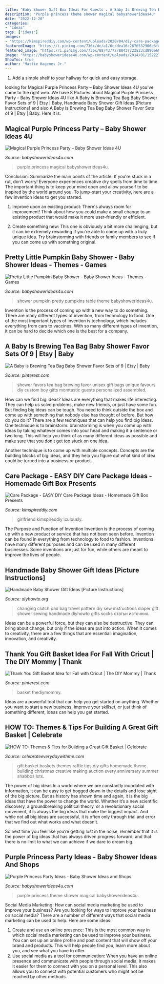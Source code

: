 ```yaml
---
title: "Baby Shower Gift Box Ideas For Guests : A Baby Is Brewing Tea Bag Baby Shower Favor Sets Of 9"
description: "Purple princess theme shower magical babyshowerideas4u"
date: "2022-12-20"
categories:
- "ideas"
tags: ["ideas"]
images:
- "https://kimspireddiy.com/wp-content/uploads/2020/04/diy-care-package-red-4.jpg"
featuredImage: "https://i.pinimg.com/736x/de/a1/6c/dea16c2676532966e3fc120687475514--baby-shower-gift-bags-unique-baby-shower-favors.jpg"
featured_image: "https://i.pinimg.com/736x/88/43/72/88437223823cd896e697d39e3085c8c6.jpg"
image: "https://babyshowerideas4u.com/wp-content/uploads/2014/01/1522276_649662165079743_2104413762_n.jpg"
ShowToc: true
author: "Mattie Hagenes Jr."
---
```



1. Add a simple shelf to your hallway for quick and easy storage.

	

		
looking for Magical Purple Princess Party – Baby Shower Ideas 4U you've came to the right web. We have 8 Pictures about Magical Purple Princess Party – Baby Shower Ideas 4U like A Baby is Brewing Tea Bag Baby Shower Favor Sets of 9 | Etsy | Baby, Handmade Baby Shower Gift Ideas [Picture Instructions] and also A Baby is Brewing Tea Bag Baby Shower Favor Sets of 9 | Etsy | Baby. Here it is:
		
    
## Magical Purple Princess Party – Baby Shower Ideas 4U

<img loading=lazy src="https://babyshowerideas4u.com/wp-content/uploads/2014/01/1522276_649662165079743_2104413762_n.jpg" onerror="this.onerror=null;this.src='https://tse4.mm.bing.net/th?id=OIP.ArPTRlreLmy_pFsng924agHaLH&amp;pid=15.1';" alt="Magical Purple Princess Party – Baby Shower Ideas 4U">

_Source: babyshowerideas4u.com_

>purple princess magical babyshowerideas4u. 

	

Conclusion: Summarize the main points of the article.
If you're stuck in a rut, don't worry! Everyone experiences creative dry spells from time to time. The important thing is to keep your mind open and allow yourself to be inspired by the world around you. To jump-start your creativity, here are a few invention ideas to get you started.
1. Improve upon an existing product: There's always room for improvement! Think about how you could make a small change to an existing product that would make it more user-friendly or efficient.

2. Create something new: This one is obviously a bit more challenging, but it can be extremely rewarding if you're able to come up with a truly unique idea. Try brainstorming with friends or family members to see if you can come up with something original.


    
## Pretty Little Pumpkin Baby Shower - Baby Shower Ideas - Themes - Games

<img loading=lazy src="https://babyshowerideas4u.com/wp-content/uploads/2018/03/Pretty-Little-Pumpkin-Baby-Shower-Dessert-Table.jpg" onerror="this.onerror=null;this.src='https://tse4.mm.bing.net/th?id=OIP.t8fOZBSxEVQdgjpzNx4_5AHaLG&amp;pid=15.1';" alt="Pretty Little Pumpkin Baby Shower - Baby Shower Ideas - Themes - Games">

_Source: babyshowerideas4u.com_

>shower pumpkin pretty pumpkins table theme babyshowerideas4u. 

	

Invention is the process of coming up with a new way to do something. There are many different types of invention, from technology to food. One of the most important types of invention is technology, which includes everything from cars to vaccines. With so many different types of invention, it can be hard to decide which one is the best for a company.

    
## A Baby Is Brewing Tea Bag Baby Shower Favor Sets Of 9 | Etsy | Baby

<img loading=lazy src="https://i.pinimg.com/736x/de/a1/6c/dea16c2676532966e3fc120687475514--baby-shower-gift-bags-unique-baby-shower-favors.jpg" onerror="this.onerror=null;this.src='https://tse4.mm.bing.net/th?id=OIP.Q_UlnhlyL8tTSVcfWiXA_gHaKs&amp;pid=15.1';" alt="A Baby is Brewing Tea Bag Baby Shower Favor Sets of 9 | Etsy | Baby">

_Source: pinterest.com_

>shower favors tea bag brewing favor unisex gift bags unique favours diy custom boy gifts momtastic guests personalized assembled. 

	

How can we find big ideas?
Ideas are everything that makes life interesting. They can help us solve problems, make new friends, or just have some fun. But finding big ideas can be tough. You need to think outside the box and come up with something that nobody else has thought of before. But how do you do it? There are a few techniques that can help you find big ideas. 
One technique is to brainstorm. brainstorming is when you come up with ideas by taking whatever comes into your head and making it a sentence or two long. This will help you think of as many different ideas as possible and make sure that you don’t get too stuck on one idea. 

Another technique is to come up with multiple concepts. Concepts are the building blocks of big ideas, and they help you figure out what kind of idea could be turned into a business or product.

    
## Care Package - EASY DIY Care Package Ideas - Homemade Gift Box Presents

<img loading=lazy src="https://kimspireddiy.com/wp-content/uploads/2020/04/diy-care-package-red-4.jpg" onerror="this.onerror=null;this.src='https://tse1.mm.bing.net/th?id=OIP.wM3uIc7kdVlGrccFxSFuSgHaKn&amp;pid=15.1';" alt="Care Package - EASY DIY Care Package Ideas - Homemade Gift Box Presents">

_Source: kimspireddiy.com_

>girlfriend kimspireddiy iculously. 

	

The Purpose and Function of Invention
Invention is the process of coming up with a new product or service that has not been seen before. Invention can be found in everything from technology to food to fashion. Inventions have many different purposes and can be used in many different businesses. Some inventions are just for fun, while others are meant to improve the lives of people.

    
## Handmade Baby Shower Gift Ideas [Picture Instructions]

<img loading=lazy src="http://www.diyhowto.org/wp-content/uploads/DIY-Baby-Changing-Pad-Travel-Clutch-Bag-Sew-Pattern-Picture-Instructions.jpg" onerror="this.onerror=null;this.src='https://tse3.mm.bing.net/th?id=OIP.det4SAAXc-v8FFT24GdEAgDXEh&amp;pid=15.1';" alt="Handmade Baby Shower Gift Ideas [Picture Instructions]">

_Source: diyhowto.org_

>changing clutch pad bag travel pattern diy sew instructions diaper gift shower sewing handmade diyhowto gifts socks статьи источник. 

	

Ideas can be a powerful force, but they can also be destructive. They can bring about change, but only if the ideas are put into action. When it comes to creativity, there are a few things that are essential: imagination, innovation, and creativity.

    
## Thank You Gift Basket Idea For Fall With Cricut | The DIY Mommy | Thank

<img loading=lazy src="https://i.pinimg.com/736x/88/43/72/88437223823cd896e697d39e3085c8c6.jpg" onerror="this.onerror=null;this.src='https://tse1.mm.bing.net/th?id=OIP.cXHNLN1mTohlrmbD5XF3bQHaJQ&amp;pid=15.1';" alt="Thank You Gift Basket Idea for Fall with Cricut | The DIY Mommy | Thank">

_Source: pinterest.com_

>basket thediymommy. 

	

Ideas are a powerful tool that can help you get started on anything. Whether you want to start a new business, improve your skillset, or just think of something different, ideas can help you get started.

    
## HOW TO: Themes &amp; Tips For Building A Great Gift Basket | Celebrate

<img loading=lazy src="http://celebrateeverydaywithme.com/wp-content/uploads/2017/02/HOW-TO-Themes-Tips-for-Building-a-Great-Gift-Basket-558x1024.png" onerror="this.onerror=null;this.src='https://tse2.mm.bing.net/th?id=OIP.IwnzdJnfUR5AaUwFPVjFqwHaNl&amp;pid=15.1';" alt="HOW TO: Themes &amp; Tips for Building a Great Gift Basket | Celebrate">

_Source: celebrateeverydaywithme.com_

>gift basket baskets themes raffle tips diy gifts homemade theme building christmas creative making auction every anniversary summer shabbos lots. 

	

The power of big ideas
In a world where we are constantly inundated with information, it can be easy to get bogged down in the details and lose sight of the big picture. But as history has shown time and again, it is the big ideas that have the power to change the world.
Whether it’s a new scientific discovery, a groundbreaking political theory, or a revolutionary social movement, it is always the big ideas that make the biggest impact. And while not all big ideas are successful, it is often only through trial and error that we find out what works and what doesn’t.

So next time you feel like you’re getting lost in the noise, remember that it is the power of big ideas that has always driven progress forward, and that there is no limit to what we can achieve if we dare to dream big.

    
## Purple Princess Party Ideas - Baby Shower Ideas And Shops

<img loading=lazy src="http://www.babyshowerideas4u.com/wp-content/uploads/2014/01/1512492_649657645080195_1799810376_n.jpg" onerror="this.onerror=null;this.src='https://tse2.mm.bing.net/th?id=OIP.PYL7wU-egRQFKEZ01C07jAHaLH&amp;pid=15.1';" alt="Purple Princess Party Ideas - Baby Shower Ideas and Shops">

_Source: babyshowerideas4u.com_

>purple princess theme shower magical babyshowerideas4u. 

	

Social Media Marketing: How can social media marketing be used to improve your business?
Are you looking for ways to improve your business on social media? There are a number of different ways that social media marketing can be used to help. Here are some ideas: 
1. Create and use an online presence: This is the most common way in which social media marketing can be used to improve your business. You can set up an online profile and post content that will show off your brand and products. This will help people find you, learn more about you, and see what you have to offer. 
2. Use social media as a tool for communication: When you have an online presence and communicate with people through social media, it makes it easier for them to connect with you on a personal level. This also allows you to connect with potential customers who might not be reached by other methods. 

